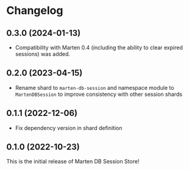 # Changelog

## 0.3.0 (2024-01-13)

* Compatibility with Marten 0.4 (including the ability to clear expired sessions) was added.

## 0.2.0 (2023-04-15)

* Rename shard to `marten-db-session` and namespace module to `MartenDBSession` to improve consistency with other session shards

## 0.1.1 (2022-12-06)

* Fix dependency version in shard definition

## 0.1.0 (2022-10-23)

This is the initial release of Marten DB Session Store!
